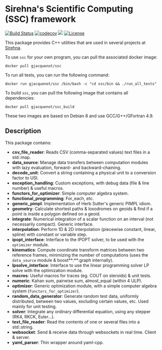 # Sirehna's Scientific Computing (SSC) framework

[![Build Status](https://travis-ci.org/Gjacquenot/ssc.svg?branch=master)](https://travis-ci.org/Gjacquenot/ssc)
[![codecov](https://codecov.io/gh/Gjacquenot/ssc/branch/master/graph/badge.svg)](https://codecov.io/gh/Gjacquenot/ssc)
[![](https://images.microbadger.com/badges/image/gjacquenot/ssc.svg)](https://microbadger.com/images/gjacquenot/ssc "ssc layers")
[![License](https://img.shields.io/badge/License-Apache%202.0-blue.svg)](https://opensource.org/licenses/Apache-2.0)

This package provides C++ utilities that are used in several projects at [Sirehna](http://sirehna.com).

To use `ssc` for your own program, you can pull the associated docker image:

    docker pull gjacquenot/ssc

To run all tests, you can run the following command:

    docker run gjacquenot/ssc /bin/bash -c "cd ssc/bin && ./run_all_tests"

To build `ssc`, you can pull the following image that contains all dependencies:

    docker pull gjacquenot/ssc_build

These two images are based on Debian 8 and use GCC/G++/GFortran 4.9.

## Description

This package contains:

- **csv_file_reader**:         Reads CSV (comma-separated values) text files in a
                               std::map.
- **data_source**:             Manage data transfers between computation modules with lazy
                               evaluation, forward- and backward-chaining.
- **decode_unit**:             Convert a string containing a physical unit to a conversion
                               factor to USI.
- **exception_handling**:      Custom exceptions, with debug data (file & line number) &
                               useful macros.
- **functors_for_optimizer**:  Simple computer algebra system.
- **functional_programming**:  For_each, etc.
- **generic_pimpl**:           Implementation of Herb Sutter's generic PIMPL
                               idiom.
- **geometry**:                Calculate shortest paths & loxodromes on geoids
                               & find if a point is inside a polygon defined on a
                               geoid.
- **integrate**:               Numerical integration of a scalar function on an
                               interval (not necessarily compact). Generic
                               interface.
- **interpolation**:           Perform 1D & 2D interpolation (piecewise constant, linear,
                               spline) with constant or variable step.
- **ipopt_interface**:         Interface to the IPOPT solver, to be used with
                               the `optimizer` module.
- **kinematics**:              Compute coordinate transform matrices between two
                               reference frames, minimizing the number of computations
                               (uses the `data_source` module & boost**:**:graph internally).
- **lpsolve_interface**:       Interface to use the linear programming solver
                               LP solve with the optimization module.
- **macros**:                  Useful macros for traces (eg. COUT on steroids) & unit
                               tests.
- **numeric**:                 Kahan sum, pairwise sum, almost_equal (within 4 ULP).
- **optimizer**:               Generic optimization module, with a simple
                               computer algebra system (`functors_for_optimizer`).
- **random_data_generator**:   Generate random test data, uniformly distributed,
                               between two values, excluding certain values, etc. Used
                               mainly for unit testing.
- **solver**:                  Integrate any ordinary differential equation, using
                               any stepper (RK4, RKCK, Euler...).
- **text_file_reader**:        Read the contents of one or several files into a
                               std::string.
- **websocket**:               Send & receive data through websockets in real
                               time. Client & server.
- **yaml_parser**:             Thin wrapper around yaml-cpp.
